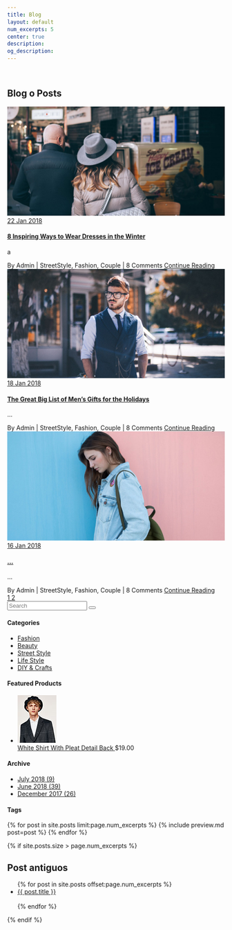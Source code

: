 ```yaml
---
title: Blog
layout: default
num_excerpts: 5
center: true
description: 
og_description: 
---	
```

<style>
    .post-title a {
        text-decoration: none;
    }
</style>
<br>
<section class="bg-img1 txt-center p-lr-15 p-tb-92" style="background-image:url('images/bg-02.jpg');">
<h2 class="ltext-105 cl0 txt-center">
	Blog o Posts
</h2>
</section>
<section class="bg0 p-t-62 p-b-60">
	<div class="container">
		<div class="row">
			<div class="col-md-8 col-lg-9 p-b-80">
					<div class="p-r-45 p-r-0-lg">
						<div class="p-b-63">
							<a href="blog-detail.html" class="hov-img0 how-pos5-parent">
								<img src="images/blog-04.jpg" alt="IMG-BLOG">
								<div class="flex-col-c-m size-123 bg9 how-pos5">
									<span class="ltext-107 cl2 txt-center">
										22
									</span>
									<span class="stext-109 cl3 txt-center">
										Jan 2018
									</span>
								</div>
							</a>
							<div class="p-t-32">
								<h4 class="p-b-15">
									<a href="blog-detail.html" class="ltext-108 cl2 hov-cl1 trans-04">
										8 Inspiring Ways to Wear Dresses in the Winter
									</a>
								</h4>
								<p class="stext-117 cl6">
									a
								</p>
								<div class="flex-w flex-sb-m p-t-18">
									<span class="flex-w flex-m stext-111 cl2 p-r-30 m-tb-10">
										<span>
											<span class="cl4">By</span> Admin  
											<span class="cl12 m-l-4 m-r-6">|</span>
										</span>
										<span>
											StreetStyle, Fashion, Couple  
											<span class="cl12 m-l-4 m-r-6">|</span>
										</span>
										<span>
											8 Comments
										</span>
									</span>
									<a href="blog-detail.html" class="stext-101 cl2 hov-cl1 trans-04 m-tb-10">
										Continue Reading
										<i class="fa fa-long-arrow-right m-l-9"></i>
									</a>
								</div>
							</div>
						</div>
						<div class="p-b-63">
							<a href="blog-detail.html" class="hov-img0 how-pos5-parent">
								<img src="images/blog-05.jpg" alt="IMG-BLOG">
								<div class="flex-col-c-m size-123 bg9 how-pos5">
									<span class="ltext-107 cl2 txt-center">
										18
									</span>
									<span class="stext-109 cl3 txt-center">
										Jan 2018
									</span>
								</div>
							</a>
							<div class="p-t-32">
								<h4 class="p-b-15">
									<a href="blog-detail.html" class="ltext-108 cl2 hov-cl1 trans-04">
										The Great Big List of Men’s Gifts for the Holidays 
									</a>
								</h4>
								<p class="stext-117 cl6">
									...
								</p>
								<div class="flex-w flex-sb-m p-t-18">
									<span class="flex-w flex-m stext-111 cl2 p-r-30 m-tb-10">
										<span>
											<span class="cl4">By</span> Admin  
											<span class="cl12 m-l-4 m-r-6">|</span>
										</span>
										<span>
											StreetStyle, Fashion, Couple  
											<span class="cl12 m-l-4 m-r-6">|</span>
										</span>
										<span>
											8 Comments
										</span>
									</span>
									<a href="blog-detail.html" class="stext-101 cl2 hov-cl1 trans-04 m-tb-10">
										Continue Reading
										<i class="fa fa-long-arrow-right m-l-9"></i>
									</a>
								</div>
							</div>
						</div>
						<div class="p-b-63">
							<a href="blog-detail.html" class="hov-img0 how-pos5-parent">
								<img src="images/blog-06.jpg" alt="IMG-BLOG">
								<div class="flex-col-c-m size-123 bg9 how-pos5">
									<span class="ltext-107 cl2 txt-center">
										16
									</span>
									<span class="stext-109 cl3 txt-center">
										Jan 2018
									</span>
								</div>
							</a>
							<div class="p-t-32">
								<h4 class="p-b-15">
									<a href="blog-detail.html" class="ltext-108 cl2 hov-cl1 trans-04">
...									</a>
								</h4>
								<p class="stext-117 cl6">
									...
								</p>
								<div class="flex-w flex-sb-m p-t-18">
									<span class="flex-w flex-m stext-111 cl2 p-r-30 m-tb-10">
										<span>
											<span class="cl4">By</span> Admin  
											<span class="cl12 m-l-4 m-r-6">|</span>
										</span>
										<span>
											StreetStyle, Fashion, Couple  
											<span class="cl12 m-l-4 m-r-6">|</span>
										</span>
										<span>
											8 Comments
										</span>
									</span>
									<a href="blog-detail.html" class="stext-101 cl2 hov-cl1 trans-04 m-tb-10">
										Continue Reading
										<i class="fa fa-long-arrow-right m-l-9"></i>
									</a>
								</div>
							</div>
						</div>
						<div class="flex-l-m flex-w w-full p-t-10 m-lr--7">
							<a href="#" class="flex-c-m how-pagination1 trans-04 m-all-7 active-pagination1">
								1
							</a>
							<a href="#" class="flex-c-m how-pagination1 trans-04 m-all-7">
								2
							</a>
						</div>
					</div>
				</div>
				<div class="col-md-4 col-lg-3 p-b-80">
					<div class="side-menu">
						<div class="bor17 of-hidden pos-relative">
							<input class="stext-103 cl2 plh4 size-116 p-l-28 p-r-55" type="text" name="search" placeholder="Search">
							<button class="flex-c-m size-122 ab-t-r fs-18 cl4 hov-cl1 trans-04">
								<i class="zmdi zmdi-search"></i>
							</button>
						</div>
						<div class="p-t-55">
							<h4 class="mtext-112 cl2 p-b-33">
								Categories
							</h4>
							<ul>
								<li class="bor18">
									<a href="#" class="dis-block stext-115 cl6 hov-cl1 trans-04 p-tb-8 p-lr-4">
										Fashion
									</a>
								</li>
								<li class="bor18">
									<a href="#" class="dis-block stext-115 cl6 hov-cl1 trans-04 p-tb-8 p-lr-4">
										Beauty
									</a>
								</li>
								<li class="bor18">
									<a href="#" class="dis-block stext-115 cl6 hov-cl1 trans-04 p-tb-8 p-lr-4">
										Street Style
									</a>
								</li>
								<li class="bor18">
									<a href="#" class="dis-block stext-115 cl6 hov-cl1 trans-04 p-tb-8 p-lr-4">
										Life Style
									</a>
								</li>
								<li class="bor18">
									<a href="#" class="dis-block stext-115 cl6 hov-cl1 trans-04 p-tb-8 p-lr-4">
										DIY & Crafts
									</a>
								</li>
							</ul>
						</div>
						<div class="p-t-65">
							<h4 class="mtext-112 cl2 p-b-33">
								Featured Products
							</h4>
							<ul>
								<li class="flex-w flex-t p-b-30">
									<a href="#" class="wrao-pic-w size-214 hov-ovelay1 m-r-20">
										<img src="images/product-min-01.jpg" alt="PRODUCT">
									</a>
									<div class="size-215 flex-col-t p-t-8">
										<a href="#" class="stext-116 cl8 hov-cl1 trans-04">
											White Shirt With Pleat Detail Back
										</a>
										<span class="stext-116 cl6 p-t-20">
											$19.00
										</span>
									</div>
								</li>
							</ul>
						</div>
						<div class="p-t-55">
							<h4 class="mtext-112 cl2 p-b-20">
								Archive
							</h4>
							<ul>
								<li class="p-b-7">
									<a href="#" class="flex-w flex-sb-m stext-115 cl6 hov-cl1 trans-04 p-tb-2">
										<span>
											July 2018
										</span>
										<span>
											(9)
										</span>
									</a>
								</li>
								<li class="p-b-7">
									<a href="#" class="flex-w flex-sb-m stext-115 cl6 hov-cl1 trans-04 p-tb-2">
										<span>
											June 2018
										</span>
										<span>
											(39)
										</span>
									</a>
								</li>
								<li class="p-b-7">
									<a href="#" class="flex-w flex-sb-m stext-115 cl6 hov-cl1 trans-04 p-tb-2">
										<span>
											December 2017
										</span>
										<span>
											(26)
										</span>
									</a>
								</li>
							</ul>
						</div>
						<div class="p-t-50">
							<h4 class="mtext-112 cl2 p-b-27">
								Tags
							</h4>
							<!--div class="flex-w m-r--5">
								<a href="#" class="flex-c-m stext-107 cl6 size-301 bor7 p-lr-15 hov-tag1 trans-04 m-r-5 m-b-5">
									Fashion
								</a>
							</div-->
						</div>
					</div>
				</div>
			</div>
		</div>
	</section>	
{% for post in site.posts limit:page.num_excerpts %}
{% include preview.md post=post %}
{% endfor %}

{% if site.posts.size > page.num_excerpts %}

## Post antiguos
<ul>
    {% for post in site.posts offset:page.num_excerpts %}
        <li><a class="post-title" href="{{ post.url }}" title="{{ post.title }}">{{ post.title }}</a></li><br>
    {% endfor %}
</ul>
{% endif %}

